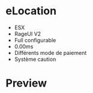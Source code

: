 # eLocation

- ESX
- RageUI V2
- Full configurable
- 0.00ms
- Différents mode de paiement
- Système caution


# Preview

